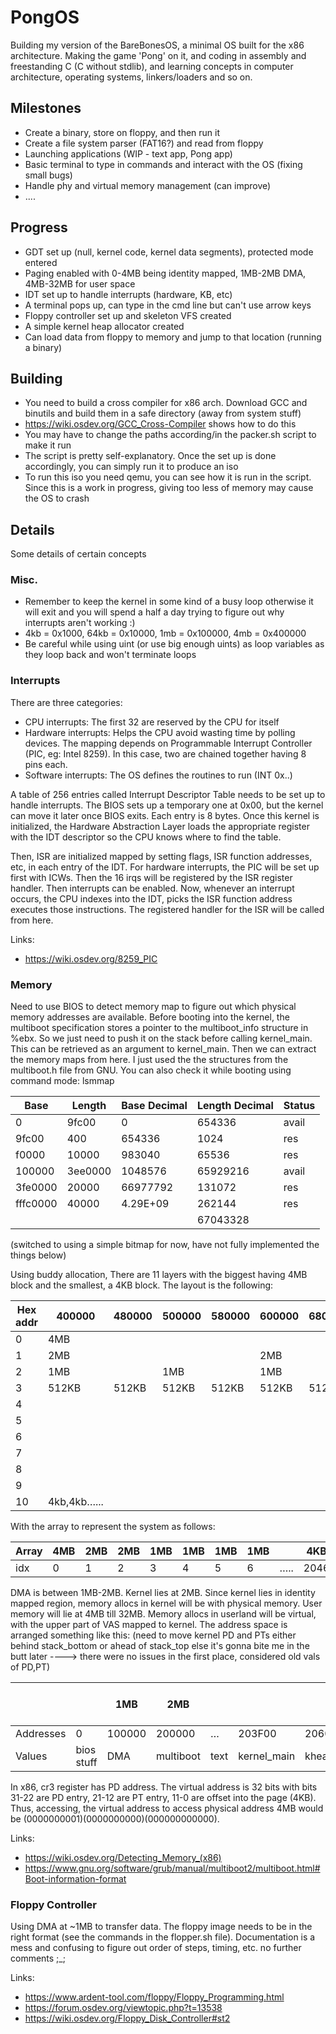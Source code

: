 # PongOS
Building my version of the BareBonesOS, a minimal OS built for the x86 architecture. Making the game 'Pong' on it, and coding in assembly and freestanding C (C without stdlib), and learning concepts in computer architecture, operating systems, linkers/loaders and so on.

## Milestones
- Create a binary, store on floppy, and then run it 
- Create a file system parser (FAT16?) and read from floppy
- Launching applications (WIP - text app, Pong app)
- Basic terminal to type in commands and interact with the OS (fixing small bugs)
- Handle phy and virtual memory management (can improve)
- ....

## Progress
- GDT set up (null, kernel code, kernel data segments), protected mode entered
- Paging enabled with 0-4MB being identity mapped, 1MB-2MB DMA, 4MB-32MB for user space
- IDT set up to handle interrupts (hardware, KB, etc)
- A terminal pops up, can type in the cmd line but can't use arrow keys
- Floppy controller set up and skeleton VFS created
- A simple kernel heap allocator created
- Can load data from floppy to memory and jump to that location (running a binary)

## Building
- You need to build a cross compiler for x86 arch. Download GCC and binutils and build them in a safe directory (away from system stuff)
- https://wiki.osdev.org/GCC_Cross-Compiler shows how to do this
- You may have to change the paths according/in the packer.sh script to make it run
- The script is pretty self-explanatory. Once the set up is done accordingly, you can simply run it to produce an iso
- To run this iso you need qemu, you can see how it is run in the script. Since this is a work in progress, giving too less of memory may cause the OS to crash

## Details
Some details of certain concepts 

### Misc.
- Remember to keep the kernel in some kind of a busy loop otherwise it will exit and you will spend a half a day trying to figure out why interrupts aren't working :)
- 4kb = 0x1000, 64kb = 0x10000, 1mb = 0x100000, 4mb = 0x400000
- Be careful while using uint (or use big enough uints) as loop variables as they loop back and won't terminate loops

### Interrupts
There are three categories:
- CPU interrupts: The first 32 are reserved by the CPU for itself
- Hardware interrupts: Helps the CPU avoid wasting time by polling devices. The mapping depends on Programmable Interrupt Controller (PIC, eg: Intel 8259). In this case, two are chained together having 8 pins each.
- Software interrupts: The OS defines the routines to run (INT 0x..)

A table of 256 entries called Interrupt Descriptor Table needs to be set up to handle interrupts. The BIOS sets up a temporary one at 0x00, but the kernel can move it later once BIOS exits. Each entry is 8 bytes. Once this kernel is initialized, the Hardware Abstraction Layer loads the appropriate register with the IDT descriptor so the CPU knows where to find the table.

Then, ISR are initialized mapped by setting flags, ISR function addresses, etc, in each entry of the IDT. For hardware interrupts, the PIC will be set up first with ICWs. Then the 16 irqs will be registered by the ISR register handler. Then interrupts can be enabled. Now, whenever an interrupt occurs, the CPU indexes into the IDT, picks the ISR function address executes those instructions. The registered handler for the ISR will be called from here. 

Links:
- https://wiki.osdev.org/8259_PIC

### Memory
Need to use BIOS to detect memory map to figure out which physical memory addresses are available. Before booting into the kernel, the multiboot specification stores a pointer to the multiboot_info structure in %ebx. So we just need to push it on the stack before calling kernel_main. This can be retrieved as an argument to kernel_main. Then we can extract the memory maps from here. I just used the the structures from the multiboot.h file from GNU. You can also check it while booting using command mode: lsmmap

| Base     | Length  | Base Decimal | Length Decimal | Status |
| -------- | ------- | ------------ | -------------- | ------ |
| 0        | 9fc00   | 0            | 654336         | avail  |
| 9fc00    | 400     | 654336       | 1024           | res    |
| f0000    | 10000   | 983040       | 65536          | res    |
| 100000   | 3ee0000 | 1048576      | 65929216       | avail  |
| 3fe0000  | 20000   | 66977792     | 131072         | res    |
| fffc0000 | 40000   | 4.29E+09     | 262144         | res    |
|          |         |              | 67043328       |        |

(switched to using a simple bitmap for now, have not fully implemented the things below)

Using buddy allocation, There are 11 layers with the biggest having 4MB block and the smallest, a 4KB block. The layout is the following:

| Hex addr | 400000      | 480000 | 500000 | 580000 | 600000 | 680000 | 700000 | 780000 |
| -------- | ----------- | ------ | ------ | ------ | ------ | ------ | ------ | ------ |
| 0        | 4MB         |        |        |        |        |        |        |        |
| 1        | 2MB         |        |        |        |   2MB  |        |        |        |
| 2        | 1MB         |        | 1MB    |        |   1MB  |        |    1MB |        |
| 3        | 512KB       | 512KB  | 512KB  | 512KB  | 512KB  | 512KB  | 512KB  | 512KB  |
| 4        |             |        |        |        |        |        |        |        |
| 5        |             |        |        |        |        |        |        |        |
| 6        |             |        |        |        |        |        |        |        |
| 7        |             |        |        |        |        |        |        |        |
| 8        |             |        |        |        |        |        |        |        |
| 9        |             |        |        |        |        |        |        |        |
| 10       | 4kb,4kb…... |        |        |        |        |        |        |

With the array to represent the system as follows:

| Array | 4MB | 2MB | 2MB | 1MB | 1MB | 1MB | 1MB |     | 4KB  |
| ----- | --- | --- | --- | --- | --- | --- | --- | --- | ---- |
| idx   | 0   | 1   | 2   | 3   | 4   | 5   | 6   | ….. | 2046 |

DMA is between 1MB-2MB. Kernel lies at 2MB. Since kernel lies in identity mapped region, memory allocs in kernel will be with physical memory. User memory will lie at 4MB till 32MB. Memory allocs in userland will be virtual, with the upper part of VAS mapped to kernel.
The address space is arranged something like this: (need to move kernel PD and PTs either behind stack_bottom or ahead of stack_top else it's gonna bite me in the butt later ----> there were no issues in the first place, considered old vals of PD,PT)

|           |            | 1MB    | 2MB       |      |             |             |           |               |             |            | Kernel PD | 1024 entries | PT1 1024 entries | PT2 1024 entries | First user frame |    | 8MB    |
| --------- | ---------- | ------ | --------- | ---- | ----------- | ----------- | --------- | ------------- | ----------- | ---------- | --------- | ------------ | ---------------- | ---------------- | ---------------- | -- | ------ |
| Addresses | 0          | 100000 | 200000    | …    | 203F00      | 206000      | 20E000    | 20E000        | 215FCC      | 216000     | 217000    | 217004       | 218000           | 219000           | 400000           | …. | 800000 |
| Values    | bios stuff | DMA    | multiboot | text | kernel_main | kheap_begin | kheap_end | kstack_bottom | kstack_var1 | kstack_top | 218027    | 219027       | 3                | 403              |                  |    |        |

In x86, cr3 register has PD address. The virtual address is 32 bits with bits 31-22 are PD entry, 21-12 are PT entry, 11-0 are offset into the page (4KB). Thus, accessing, the virtual address to access physical address 4MB would be (0000000001)(0000000000)(000000000000).

Links:
- https://wiki.osdev.org/Detecting_Memory_(x86)
- https://www.gnu.org/software/grub/manual/multiboot2/multiboot.html#Boot-information-format

### Floppy Controller
Using DMA at ~1MB to transfer data. The floppy image needs to be in the right format (see the commands in the flopper.sh file). Documentation is a mess and confusing to figure out order of steps, timing, etc.
no  further comments ;_;

Links:
- https://www.ardent-tool.com/floppy/Floppy_Programming.html
- https://forum.osdev.org/viewtopic.php?t=13538
- https://wiki.osdev.org/Floppy_Disk_Controller#st2